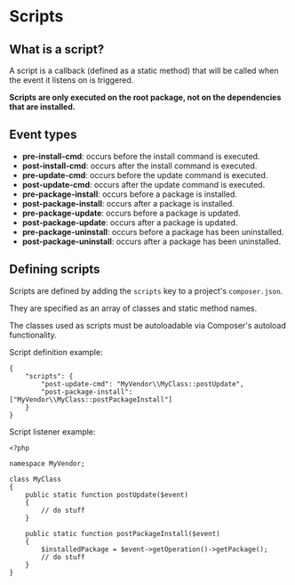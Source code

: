 <!--
    tagline: Script are callbacks that are called before/after installing packages
-->
# Scripts

## What is a script?

A script is a callback (defined as a static method) that will be called
when the event it listens on is triggered.

**Scripts are only executed on the root package, not on the dependencies
that are installed.**


## Event types

- **pre-install-cmd**: occurs before the install command is executed.
- **post-install-cmd**: occurs after the install command is executed.
- **pre-update-cmd**: occurs before the update command is executed.
- **post-update-cmd**: occurs after the update command is executed.
- **pre-package-install**: occurs before a package is installed.
- **post-package-install**: occurs after a package is installed.
- **pre-package-update**: occurs before a package is updated.
- **post-package-update**: occurs after a package is updated.
- **pre-package-uninstall**: occurs before a package has been uninstalled.
- **post-package-uninstall**: occurs after a package has been uninstalled.


## Defining scripts

Scripts are defined by adding the `scripts` key to a project's `composer.json`.

They are specified as an array of classes and static method names.

The classes used as scripts must be autoloadable via Composer's autoload
functionality.

Script definition example:

    {
        "scripts": {
            "post-update-cmd": "MyVendor\\MyClass::postUpdate",
            "post-package-install": ["MyVendor\\MyClass::postPackageInstall"]
        }
    }

Script listener example:

    <?php

    namespace MyVendor;

    class MyClass
    {
        public static function postUpdate($event)
        {
            // do stuff
        }

        public static function postPackageInstall($event)
        {
            $installedPackage = $event->getOperation()->getPackage();
            // do stuff
        }
    }
